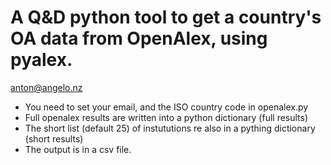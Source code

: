 # A Q&D python tool to get a country's OA data from OpenAlex, using pyalex.

anton@angelo.nz

- You need to set your email, and the ISO country code in openalex.py
- Full openalex results are written into a python dictionary (full results)
- The short list (default 25) of instututions re also in a pything dictionary (short results)
- The output is in a csv file. 